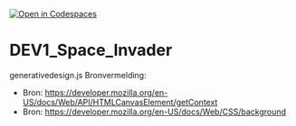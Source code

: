 [![Open in Codespaces](https://classroom.github.com/assets/launch-codespace-2972f46106e565e64193e422d61a12cf1da4916b45550586e14ef0a7c637dd04.svg)](https://classroom.github.com/open-in-codespaces?assignment_repo_id=17001759)
# DEV1_Space_Invader


generativedesign.js Bronvermelding:

- Bron: https://developer.mozilla.org/en-US/docs/Web/API/HTMLCanvasElement/getContext
- Bron: https://developer.mozilla.org/en-US/docs/Web/CSS/background
